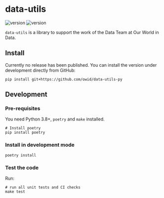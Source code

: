 # data-utils
![version](https://img.shields.io/badge/version-0.4.0-blue) ![version](https://img.shields.io/badge/python-3.8-blue.svg?&logo=python&logoColor=yellow)

`data-utils` is a library to support the work of the Data Team at Our World in Data.

## Install
Currently no release has been published. You can install the version under development directly from GitHub:
```
pip install git+https://github.com/owid/data-utils-py
```


## Development

### Pre-requisites
You need Python 3.8+, `poetry` and `make` installed. 

```
# Install poetry
pip install poetry
```

### Install in development mode

```
poetry install
```

### Test the code
Run:

```
# run all unit tests and CI checks
make test
```